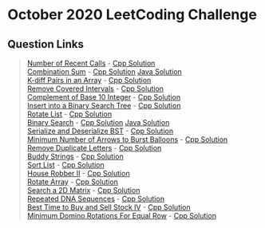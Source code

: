 # October 2020 LeetCoding Challenge

## Question Links
> [Number of Recent Calls](https://leetcode.com/explore/featured/card/october-leetcoding-challenge/559/week-1-october-1st-october-7th/3480/) - [Cpp Solution](./01.%20Number%20of%20Recent%20Calls.cpp)     
> [Combination Sum](https://leetcode.com/explore/featured/card/october-leetcoding-challenge/559/week-1-october-1st-october-7th/3481/) - [Cpp Solution](./02.%20Combination%20Sum.cpp)  [Java Solution](./02.%20Combination%20Sum.java)       
> [K-diff Pairs in an Array](https://leetcode.com/explore/featured/card/october-leetcoding-challenge/559/week-1-october-1st-october-7th/3482/) - [Cpp Solution](./03.%20K-diff%20Pairs%20in%20an%20Array.cpp)     
> [Remove Covered Intervals](https://leetcode.com/explore/featured/card/october-leetcoding-challenge/559/week-1-october-1st-october-7th/3483/) - [Cpp Solution](./04.%20Remove%20Covered%20Intervals.cpp)     
> [Complement of Base 10 Integer](https://leetcode.com/explore/featured/card/october-leetcoding-challenge/559/week-1-october-1st-october-7th/3484/) - [Cpp Solution](./05.%20Complement%20of%20Base%2010%20Integer.cpp)     
> [Insert into a Binary Search Tree](https://leetcode.com/explore/featured/card/october-leetcoding-challenge/559/week-1-october-1st-october-7th/3485/) - [Cpp Solution](./06.%20Insert%20into%20a%20Binary%20Search%20Tree.cpp)     
> [Rotate List](https://leetcode.com/explore/featured/card/october-leetcoding-challenge/559/week-1-october-1st-october-7th/3486/) - [Cpp Solution](./07.%20Rotate%20List.cpp)     
> [Binary Search](https://leetcode.com/explore/challenge/card/october-leetcoding-challenge/560/week-2-october-8th-october-14th/3488/) - [Cpp Solution](./08.%20Binary%20Search.cpp)  [Java Solution](./08.%20Binary%20Search.java)    
> [Serialize and Deserialize BST](https://leetcode.com/explore/challenge/card/october-leetcoding-challenge/560/week-2-october-8th-october-14th/3489/) - [Cpp Solution](./09.%20Serialize%20and%20Deserialize%20BST.cpp)    
> [Minimum Number of Arrows to Burst Balloons](https://leetcode.com/explore/challenge/card/october-leetcoding-challenge/560/week-2-october-8th-october-14th/3490/) - [Cpp Solution](./10.%20Minimum%20Number%20of%20Arrows%20to%20Burst%20Balloons.cpp)      
> [Remove Duplicate Letters](https://leetcode.com/explore/challenge/card/october-leetcoding-challenge/560/week-2-october-8th-october-14th/3491/) - [Cpp Solution](./11.%20Remove%20Duplicate%20Letters.cpp)    
> [Buddy Strings](https://leetcode.com/explore/challenge/card/october-leetcoding-challenge/560/week-2-october-8th-october-14th/3492/) - [Cpp Solution](./12.%20Buddy%20Strings.cpp)     
> [Sort List](https://leetcode.com/explore/challenge/card/october-leetcoding-challenge/560/week-2-october-8th-october-14th/3493/) - [Cpp Solution](./13.%20Sort%20List.cpp)     
> [House Robber II](https://leetcode.com/explore/challenge/card/october-leetcoding-challenge/560/week-2-october-8th-october-14th/3494/) - [Cpp Solution](./14.%20House%20Robber%20II.cpp)     
> [Rotate Array](https://leetcode.com/explore/challenge/card/october-leetcoding-challenge/561/week-3-october-15th-october-21st/3496/) - [Cpp Solution](./15.%20Rotate%20Array.cpp)     
> [Search a 2D Matrix](https://leetcode.com/explore/challenge/card/october-leetcoding-challenge/561/week-3-october-15th-october-21st/3497/) - [Cpp Solution](./16.%20Search%20a%202D%20Matrix.cpp)     
> [Repeated DNA Sequences](https://leetcode.com/explore/challenge/card/october-leetcoding-challenge/561/week-3-october-15th-october-21st/3498/) - [Cpp Solution](./17.%20Repeated%20DNA%20Sequences.cpp)     
> [Best Time to Buy and Sell Stock IV](https://leetcode.com/explore/challenge/card/october-leetcoding-challenge/561/week-3-october-15th-october-21st/3499/) - [Cpp Solution](./18.%20Best%20Time%20to%20Buy%20and%20Sell%20Stock%20IV.cpp)     
> [Minimum Domino Rotations For Equal Row](https://leetcode.com/explore/challenge/card/october-leetcoding-challenge/561/week-3-october-15th-october-21st/3500/) - [Cpp Solution](./19.%20Minimum%20Domino%20Rotations%20For%20Equal%20Row.cpp)     




<!-- 

> []() - [Solution]()     
> []() - [Solution]()     
> []() - [Solution]()     
> []() - [Solution]()     
> []() - [Solution]()     

 -->
